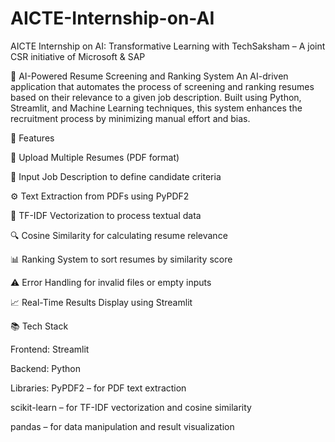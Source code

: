 # AICTE-Internship-on-AI
AICTE Internship on AI: Transformative Learning  with  TechSaksham – A joint CSR initiative of Microsoft &amp; SAP

📄 AI-Powered Resume Screening and Ranking System
An AI-driven application that automates the process of screening and ranking resumes based on their relevance to a given job description. Built using Python, Streamlit, and Machine Learning techniques, this system enhances the recruitment process by minimizing manual effort and bias.

🚀 Features

📄 Upload Multiple Resumes (PDF format)

📝 Input Job Description to define candidate criteria

⚙️ Text Extraction from PDFs using PyPDF2

🧠 TF-IDF Vectorization to process textual data

🔍 Cosine Similarity for calculating resume relevance

📊 Ranking System to sort resumes by similarity score

⚠️ Error Handling for invalid files or empty inputs

📈 Real-Time Results Display using Streamlit

📚 Tech Stack

Frontend: Streamlit

Backend: Python

Libraries:
PyPDF2 – for PDF text extraction

scikit-learn – for TF-IDF vectorization and cosine similarity

pandas – for data manipulation and result visualization
